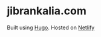 # jibrankalia.com

Built using [Hugo](https://gohugo.io/). Hosted on [Netlify](https://www.netlify.com/)